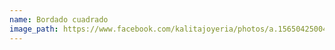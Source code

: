 ```yaml
---
name: Bordado cuadrado
image_path: https://www.facebook.com/kalitajoyeria/photos/a.1565042500425741/2327806690815981/?type=3&eid=ARCDUhxYAAt0fsuYmvt7xOL2rHlKM7mfexZzBVO0kfn7GvxMOaJZ-0OfUusDU689_1-dx99MuYzfKdbh&__xts__%5B0%5D=68.ARCbfbkI5szCjuczXXJI8EMLlo8ePP8MizWOdLIUK3i_SGRVpRfsMWJeFid-mHrsvb8eDU8DEVbGMakweJowYzSX-UP6BwtPgG-f9o0nxRNIEX6hVRjEy08TVRR14BjEDLkdv_ZpGRU2ji86CCIU_SoHy6myM-UCvuFmI8d8BwTXy73OzTyqkXguUJl9gURYnCh2SVa54YRbHzX-VRDRjsdsRn7_AIEPq8J--09rq37bBhE4zdsl0xNzL7NuXoz5OO4jQ4OeDK7CHjy8835Ne3ig5RRO3zl7FOBiJh3LTKu9KUqoxVniy7Ct118lqtButf2X9Tgvb4gnMO7JfjEFfkV6Z5uN&__tn__=EEHH-R
---
```

